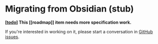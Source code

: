 # Migrating from Obsidian (stub)

**[[todo]] This [[roadmap]] item needs more specification work.**

If you're interested in working on it, please start a conversation in [GitHub issues](https://github.com/foambubble/foam/issues).


[//begin]: # "Autogenerated link references for markdown compatibility"
[todo]: ..%2F..%2Ftodo.md "Todo"
[//end]: # "Autogenerated link references"